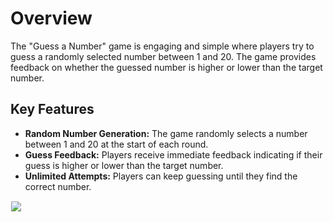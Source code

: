 <h1>Overview</h1>
    <p>The "Guess a Number" game is engaging and simple where players try to guess a randomly selected number between 1 and 20. The game provides feedback on whether the guessed number is higher or lower than the target number.</p>

  <h2>Key Features</h2>
    <ul>
        <li><strong>Random Number Generation:</strong> The game randomly selects a number between 1 and 20 at the start of each round.</li>
        <li><strong>Guess Feedback:</strong> Players receive immediate feedback indicating if their guess is higher or lower than the target number.</li>
        <li><strong>Unlimited Attempts:</strong> Players can keep guessing until they find the correct number.</li>
    </ul>

<img style="border:1px solid white;" src="https://screenshot-proxy.netlify.app/f_jpg,w_336/https://d33wubrfki0l68.cloudfront.net/6374a82e12e31e2e62ce331a/screenshot_2022-11-16-09-07-02-0000.png">

